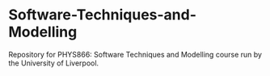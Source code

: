 # Software-Techniques-and-Modelling
Repository for PHYS866: Software Techniques and Modelling course run by the University of Liverpool.
